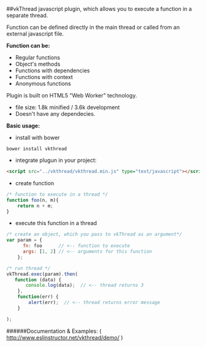 ##vkThread
javascript plugin, which allows you to execute a function in a separate thread.

Function can be defined directly in the main thread or called from an external javascript file.

**Function can be:**

- Regular functions
- Object's methods
- Functions with dependencies
- Functions with context
- Anonymous functions

Plugin is built on HTML5 "Web Worker" technology.

- file size: 1.8k minified / 3.6k development
- Doesn't have any dependecies.

**Basic usage:**
- install with bower
```
bower install vkthread
```
- integrate plugun in your project:
```html
<script src="../vkthread/vkthread.min.js" type="text/javascript"></script>
```
- create function
```javascript
/* function to execute in a thread */
function foo(n, m){
	return n + m;
}
```

- execute this function in a thread
```javascript
/* create an object, which you pass to vkThread as an argument*/
var param = {
      fn: foo      // <-- function to execute
      args: [1, 2] // <-- arguments for this function
    };

/* run thread */
vkThread.exec(param).then(
   function (data) {
       console.log(data);  // <-- thread returns 3
    },
    function(err) {
        alert(err);  // <-- thread returns error message
    }

);
```

######Documentation & Examples: ( http://www.eslinstructor.net/vkthread/demo/ )


